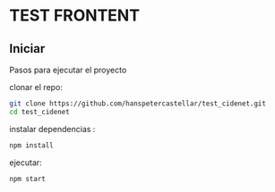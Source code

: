 # TEST FRONTENT

## Iniciar

Pasos para ejecutar el proyecto

clonar el repo:

```sh
git clone https://github.com/hanspetercastellar/test_cidenet.git
cd test_cidenet
```

instalar dependencias :

```sh
npm install
```

ejecutar:

```sh
npm start
